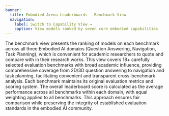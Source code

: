 ```yaml
---
banner:
  title: Embodied Arena Leaderboards - Benchmark View
  navigation:
    label: Switch to Capability View →
    caption: View models ranked by seven core embodied capabilities
---
```


The benchmark view presents the ranking of models on each benchmark across all
three Embodied AI domains (Question Answering, Navigation, Task Planning), which
is convenient for academic researchers to quote and compare with in their
research works. This view covers 18+ carefully selected evaluation benchmarks
with broad academic influence, providing comprehensive coverage from 2D/3D
question answering to navigation and task planning, facilitating convenient and
transparent cross-benchmark analysis. Each benchmark maintains its original
evaluation metrics and scoring system. The overall leaderboard score is
calculated as the average performance across all benchmarks within each domain,
with equal weighting applied to all benchmarks. This approach ensures fair
comparison while preserving the integrity of established evaluation standards in
the embodied AI community.
